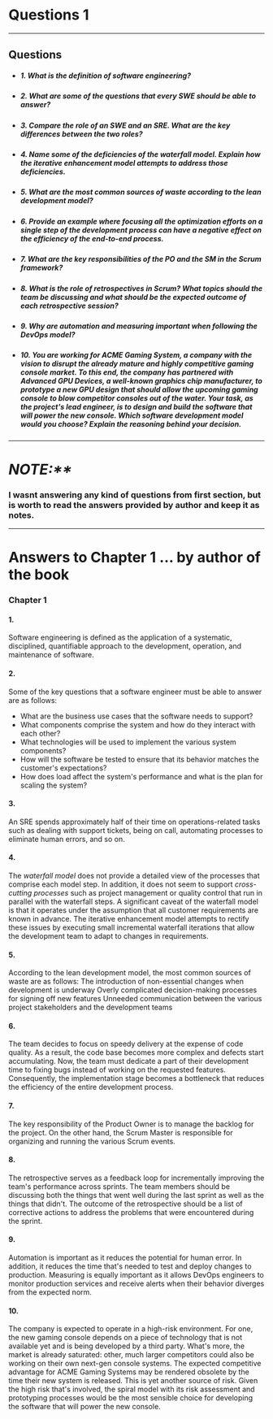 # Questions 1
---

## Questions 

- ##### 1. What is the definition of software engineering? 
- ##### 2. What are some of the questions that every SWE should be able to answer? 
- ##### 3. Compare the role of an SWE and an SRE. What are the key differences between the two roles? 
- ##### 4. Name some of the deficiencies of the waterfall model. Explain how the iterative enhancement model attempts to address those deficiencies. 
- ##### 5. What are the most common sources of waste according to the lean development model? 
- ##### 6. Provide an example where focusing all the optimization efforts on a single step of the development process can have a negative effect on the efficiency of the end-to-end process. 
- ##### 7. What are the key responsibilities of the PO and the SM in the Scrum framework? 
- ##### 8. What is the role of retrospectives in Scrum? What topics should the team be discussing and what should be the expected outcome of each retrospective session? 
- ##### 9. Why are automation and measuring important when following the DevOps model? 
- ##### 10. You are working for ACME Gaming System, a company with the vision to disrupt the already mature and highly competitive gaming console market. To this end, the company has partnered with Advanced GPU Devices, a well-known graphics chip manufacturer, to prototype a new GPU design that should allow the upcoming gaming console to blow competitor consoles out of the water. Your task, as the project's lead engineer, is to design and build the software that will power the new console. Which software development model would you choose? Explain the reasoning behind your decision.

---
# _NOTE:**_ 
### I wasnt answering any kind of questions from first section, but is worth to read the answers provided by author and keep it as notes.
---
# Answers to Chapter 1 ... by author of the book 

### Chapter 1 

#### 1. 
Software engineering is defined as the application of a systematic, disciplined, quantifiable approach to the development, operation, and maintenance of software. 

#### 2. 
Some of the key questions that a software engineer must be able to answer are as follows: 
- What are the business use cases that the software needs to support? 
- What components comprise the system and how do they interact with each other? 
- What technologies will be used to implement the various system components? 
- How will the software be tested to ensure that its behavior matches the customer's expectations? 
- How does load affect the system's performance and what is the plan for scaling the system? 

#### 3. 
An SRE spends approximately half of their time on operations-related tasks such as dealing with support tickets, being on call, automating processes to eliminate human errors, and so on. 

#### 4. 
The _waterfall model_ does not provide a detailed view of the processes that comprise each model step. In addition, it does not seem to support _cross-cutting processes_ such as project management or quality control that run in parallel with the waterfall steps. A significant caveat of the waterfall model is that it operates under the assumption that all customer requirements are known in advance. The iterative enhancement model attempts to rectify these issues by executing small incremental waterfall iterations that allow the development team to adapt to changes in requirements.
 
#### 5.
According to the lean development model, the most common sources of waste are as follows: The introduction of non-essential changes when development is underway Overly complicated decision-making processes for signing off new features Unneeded communication between the various project stakeholders and the development teams 
 
#### 6. 
The team decides to focus on speedy delivery at the expense of code quality. As a result, the code base becomes more complex and defects start accumulating. Now, the team must dedicate a part of their development time to fixing bugs instead of working on the requested features. Consequently, the implementation stage becomes a bottleneck that reduces the efficiency of the entire development process. 

#### 7. 
The key responsibility of the Product Owner is to manage the backlog for the project. On the other hand, the Scrum Master is responsible for organizing and running the various Scrum events. 

#### 8. 
The retrospective serves as a feedback loop for incrementally improving the team's performance across sprints. The team members should be discussing both the things that went well during the last sprint as well as the things that didn't. The outcome of the retrospective should be a list of corrective actions to address the problems that were encountered during the sprint. 

#### 9. 
Automation is important as it reduces the potential for human error. In addition, it reduces the time that's needed to test and deploy changes to production. Measuring is equally important as it allows DevOps engineers to monitor production services and receive alerts when their behavior diverges from the expected norm. 

#### 10. 
The company is expected to operate in a high-risk environment. For one, the new gaming console depends on a piece of technology that is not available yet and is being developed by a third party. What's more, the market is already saturated: other, much larger competitors could also be working on their own next-gen console systems. The expected competitive advantage for ACME Gaming Systems may be rendered obsolete by the time their new system is released. This is yet another source of risk. Given the high risk that's involved, the spiral model with its risk assessment and prototyping processes would be the most sensible choice for developing the software that will power the new console.
